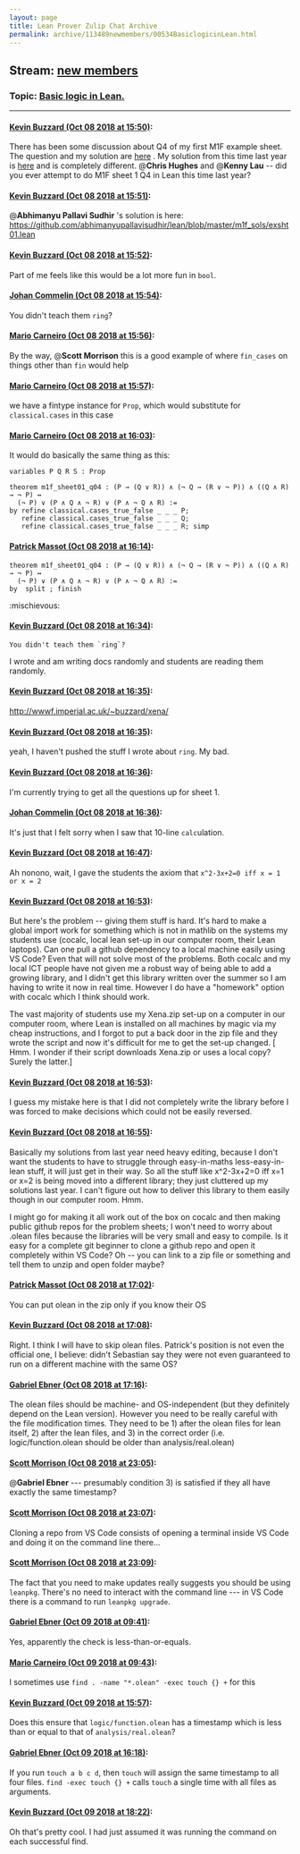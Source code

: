 ```yaml
---
layout: page
title: Lean Prover Zulip Chat Archive 
permalink: archive/113489newmembers/00534BasiclogicinLean.html
---
```


## Stream: [new members](index.html)
### Topic: [Basic logic in Lean.](00534BasiclogicinLean.html)

---

#### [Kevin Buzzard (Oct 08 2018 at 15:50)](https://leanprover.zulipchat.com/#narrow/stream/113489-new%20members/topic/Basic%20logic%20in%20Lean./near/135404145):
There has been some discussion about Q4 of my first M1F example sheet. The question and my solution are [here](https://github.com/kbuzzard/xena/tree/master/M1F/problem_bank/PB0104) . My solution from this time last year is [here](https://github.com/kbuzzard/xena/blob/a61d6db673ae8ab2672cbf6522894f743b08a6e6/M1F/2017-18/Example_Sheet_01/Questions_02_to_4/M1F_sheet01_solutions02_to_04.lean#L60) and is completely different. @**Chris Hughes** and @**Kenny Lau**  -- did you ever attempt to do M1F sheet 1 Q4 in Lean this time last year?

#### [Kevin Buzzard (Oct 08 2018 at 15:51)](https://leanprover.zulipchat.com/#narrow/stream/113489-new%20members/topic/Basic%20logic%20in%20Lean./near/135404266):
@**Abhimanyu Pallavi Sudhir** 's solution is here: https://github.com/abhimanyupallavisudhir/lean/blob/master/m1f_sols/exsht01.lean

#### [Kevin Buzzard (Oct 08 2018 at 15:52)](https://leanprover.zulipchat.com/#narrow/stream/113489-new%20members/topic/Basic%20logic%20in%20Lean./near/135404326):
Part of me feels like this would be a lot more fun in `bool`.

#### [Johan Commelin (Oct 08 2018 at 15:54)](https://leanprover.zulipchat.com/#narrow/stream/113489-new%20members/topic/Basic%20logic%20in%20Lean./near/135404440):
You didn't teach them `ring`?

#### [Mario Carneiro (Oct 08 2018 at 15:56)](https://leanprover.zulipchat.com/#narrow/stream/113489-new%20members/topic/Basic%20logic%20in%20Lean./near/135404664):
By the way, @**Scott Morrison** this is a good example of where `fin_cases` on things other than `fin` would help

#### [Mario Carneiro (Oct 08 2018 at 15:57)](https://leanprover.zulipchat.com/#narrow/stream/113489-new%20members/topic/Basic%20logic%20in%20Lean./near/135404733):
we have a fintype instance for `Prop`, which would substitute for `classical.cases` in this case

#### [Mario Carneiro (Oct 08 2018 at 16:03)](https://leanprover.zulipchat.com/#narrow/stream/113489-new%20members/topic/Basic%20logic%20in%20Lean./near/135405066):
It would do basically the same thing as this:
```lean
variables P Q R S : Prop

theorem m1f_sheet01_q04 : (P → (Q ∨ R)) ∧ (¬ Q → (R ∨ ¬ P)) ∧ ((Q ∧ R) → ¬ P) ↔
  (¬ P) ∨ (P ∧ Q ∧ ¬ R) ∨ (P ∧ ¬ Q ∧ R) :=
by refine classical.cases_true_false _ _ _ P;
   refine classical.cases_true_false _ _ _ Q;
   refine classical.cases_true_false _ _ _ R; simp
```

#### [Patrick Massot (Oct 08 2018 at 16:14)](https://leanprover.zulipchat.com/#narrow/stream/113489-new%20members/topic/Basic%20logic%20in%20Lean./near/135405999):
```lean
theorem m1f_sheet01_q04 : (P → (Q ∨ R)) ∧ (¬ Q → (R ∨ ¬ P)) ∧ ((Q ∧ R) → ¬ P) ↔
  (¬ P) ∨ (P ∧ Q ∧ ¬ R) ∨ (P ∧ ¬ Q ∧ R) :=
by  split ; finish
```
:mischievous:

#### [Kevin Buzzard (Oct 08 2018 at 16:34)](https://leanprover.zulipchat.com/#narrow/stream/113489-new%20members/topic/Basic%20logic%20in%20Lean./near/135407445):
```quote
You didn't teach them `ring`?
```
I wrote and am writing docs randomly and students are reading them randomly.

#### [Kevin Buzzard (Oct 08 2018 at 16:35)](https://leanprover.zulipchat.com/#narrow/stream/113489-new%20members/topic/Basic%20logic%20in%20Lean./near/135407480):
http://wwwf.imperial.ac.uk/~buzzard/xena/

#### [Kevin Buzzard (Oct 08 2018 at 16:35)](https://leanprover.zulipchat.com/#narrow/stream/113489-new%20members/topic/Basic%20logic%20in%20Lean./near/135407537):
yeah, I haven't pushed the stuff I wrote about `ring`. My bad.

#### [Kevin Buzzard (Oct 08 2018 at 16:36)](https://leanprover.zulipchat.com/#narrow/stream/113489-new%20members/topic/Basic%20logic%20in%20Lean./near/135407586):
I'm currently trying to get all the questions up for sheet 1.

#### [Johan Commelin (Oct 08 2018 at 16:36)](https://leanprover.zulipchat.com/#narrow/stream/113489-new%20members/topic/Basic%20logic%20in%20Lean./near/135407613):
It's just that I felt sorry when I saw that 10-line `calc`ulation.

#### [Kevin Buzzard (Oct 08 2018 at 16:47)](https://leanprover.zulipchat.com/#narrow/stream/113489-new%20members/topic/Basic%20logic%20in%20Lean./near/135408370):
Ah nonono, wait, I gave the students the axiom that `x^2-3x+2=0 iff x = 1 or x = 2`

#### [Kevin Buzzard (Oct 08 2018 at 16:53)](https://leanprover.zulipchat.com/#narrow/stream/113489-new%20members/topic/Basic%20logic%20in%20Lean./near/135408792):
But here's the problem -- giving them stuff is hard. It's hard to make a global import work for something which is not in mathlib on the systems my students use (cocalc, local lean set-up in our computer room, their Lean laptops). Can one pull a github dependency to a local machine easily using VS Code? Even that will not solve most of the problems. Both cocalc and my local ICT people have not given me a robust way of being able to add a growing library, and I didn't get this library written over the summer so I am having to write it now in real time.  However I do have a "homework" option with cocalc which I think should work. 

The vast majority of students use my Xena.zip set-up on a computer in our computer room, where Lean is installed on all machines by magic via my cheap instructions, and I forgot to put a back door in the zip file and they wrote the script and now it's difficult for me to get the set-up changed. [ Hmm. I wonder if their script downloads Xena.zip or uses a local copy? Surely the latter.]

#### [Kevin Buzzard (Oct 08 2018 at 16:53)](https://leanprover.zulipchat.com/#narrow/stream/113489-new%20members/topic/Basic%20logic%20in%20Lean./near/135408822):
I guess my mistake here is that I did not completely write the library before I was forced to make decisions which could not be easily reversed.

#### [Kevin Buzzard (Oct 08 2018 at 16:55)](https://leanprover.zulipchat.com/#narrow/stream/113489-new%20members/topic/Basic%20logic%20in%20Lean./near/135408915):
Basically my solutions from last year need heavy editing, because I don't want the students to have to struggle through easy-in-maths less-easy-in-lean stuff, it will just get in their way. So all the stuff like x^2-3x+2=0 iff x=1 or x=2 is being moved into a different library; they just cluttered up my solutions last year. I can't figure out how to deliver this library to them easily though in our computer room. Hmm.

I might go for making it all work out of the box on cocalc and then making public github repos for the problem sheets; I won't need to worry about .olean files because the libraries will be very small and easy to compile. Is it easy for a complete git beginner to clone a github repo and open it completely within VS Code? Oh -- you can link to a zip file or something and tell them to unzip and open folder maybe?

#### [Patrick Massot (Oct 08 2018 at 17:02)](https://leanprover.zulipchat.com/#narrow/stream/113489-new%20members/topic/Basic%20logic%20in%20Lean./near/135409410):
You can put olean in the zip only if you know their OS

#### [Kevin Buzzard (Oct 08 2018 at 17:08)](https://leanprover.zulipchat.com/#narrow/stream/113489-new%20members/topic/Basic%20logic%20in%20Lean./near/135409724):
Right. I think I will have to skip olean files. Patrick's position is not even the official one, I believe: didn't Sebastian say they were not even guaranteed to run on a different machine with the same OS?

#### [Gabriel Ebner (Oct 08 2018 at 17:16)](https://leanprover.zulipchat.com/#narrow/stream/113489-new%20members/topic/Basic%20logic%20in%20Lean./near/135410223):
The olean files should be machine- and OS-independent (but they definitely depend on the Lean version).  However you need to be really careful with the file modification times.  They need to be 1) after the olean files for lean itself, 2) after the lean files, and 3) in the correct order (i.e. logic/function.olean should be older than analysis/real.olean)

#### [Scott Morrison (Oct 08 2018 at 23:05)](https://leanprover.zulipchat.com/#narrow/stream/113489-new%20members/topic/Basic%20logic%20in%20Lean./near/135427947):
@**Gabriel Ebner**  --- presumably condition 3) is satisfied if they all have exactly the same timestamp?

#### [Scott Morrison (Oct 08 2018 at 23:07)](https://leanprover.zulipchat.com/#narrow/stream/113489-new%20members/topic/Basic%20logic%20in%20Lean./near/135428020):
Cloning a repo from VS Code consists of opening a terminal inside VS Code and doing it on the command line there...

#### [Scott Morrison (Oct 08 2018 at 23:09)](https://leanprover.zulipchat.com/#narrow/stream/113489-new%20members/topic/Basic%20logic%20in%20Lean./near/135428096):
The fact that you need to make updates really suggests you should be using `leanpkg`. There's no need to interact with the command line --- in VS Code there is a command to run `leanpkg upgrade`.

#### [Gabriel Ebner (Oct 09 2018 at 09:41)](https://leanprover.zulipchat.com/#narrow/stream/113489-new%20members/topic/Basic%20logic%20in%20Lean./near/135450329):
Yes, apparently the check is less-than-or-equals.

#### [Mario Carneiro (Oct 09 2018 at 09:43)](https://leanprover.zulipchat.com/#narrow/stream/113489-new%20members/topic/Basic%20logic%20in%20Lean./near/135450407):
I sometimes use `find . -name "*.olean" -exec touch {} +` for this

#### [Kevin Buzzard (Oct 09 2018 at 15:57)](https://leanprover.zulipchat.com/#narrow/stream/113489-new%20members/topic/Basic%20logic%20in%20Lean./near/135471295):
Does this ensure that `logic/function.olean` has a timestamp which is less than or equal to that of `analysis/real.olean`?

#### [Gabriel Ebner (Oct 09 2018 at 16:18)](https://leanprover.zulipchat.com/#narrow/stream/113489-new%20members/topic/Basic%20logic%20in%20Lean./near/135472635):
If you run `touch a b c d`, then `touch` will assign the same timestamp to all four files.  `find -exec touch {} +` calls `touch` a single time with all files as arguments.

#### [Kevin Buzzard (Oct 09 2018 at 18:22)](https://leanprover.zulipchat.com/#narrow/stream/113489-new%20members/topic/Basic%20logic%20in%20Lean./near/135481231):
Oh that's pretty cool. I had just assumed it was running the command on each successful find.

